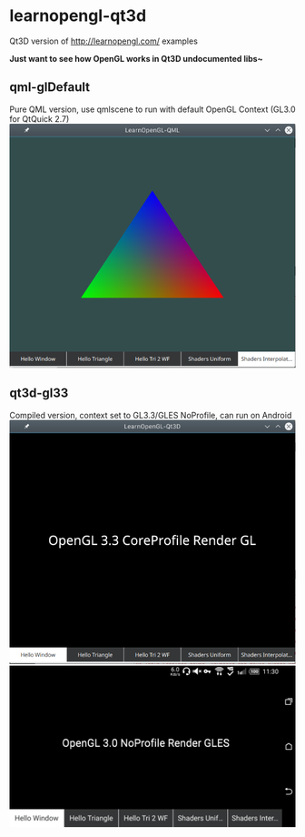 # learnopengl-qt3d

Qt3D version of http://learnopengl.com/ examples

**Just want to see how OpenGL works in Qt3D undocumented libs~**

qml-glDefault
----
Pure QML version, use qmlscene to run with default OpenGL Context (GL3.0 for QtQuick 2.7)
![](ss/sc-qml.png)

qt3d-gl33
----
Compiled version, context set to GL3.3/GLES NoProfile, can run on Android
![](ss/sc-qt3d-desktop.png)
![](ss/sc-qt3d-android.png)
